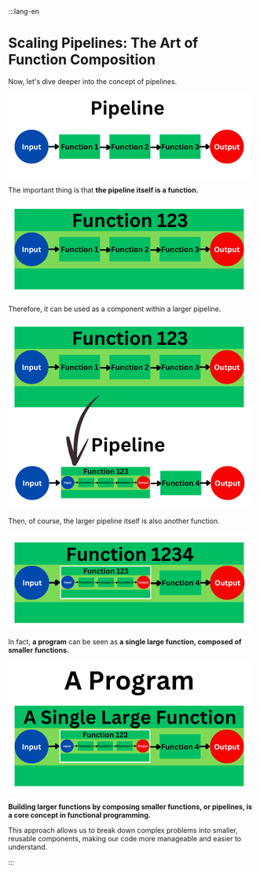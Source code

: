 :::lang-en

# Scaling Pipelines: The Art of Function Composition

Now, let's dive deeper into the concept of pipelines.

![image](https://raw.githubusercontent.com/ken-okabe/web-images5/main/img_1752421043806.png)

The important thing is that  **the pipeline itself is a function.**

![image](https://raw.githubusercontent.com/ken-okabe/web-images5/main/img_1752421079326.png)

Therefore, it can be used as a component within a larger pipeline.

![image](https://raw.githubusercontent.com/ken-okabe/web-images5/main/img_1752421004177.png)

Then, of course, the larger pipeline itself is also another function.

![image](https://raw.githubusercontent.com/ken-okabe/web-images5/main/img_1752421626240.png)

In fact,  **a program**  can be seen as  **a single large function, composed of smaller functions.**

![image](https://raw.githubusercontent.com/ken-okabe/web-images5/main/img_1752420969361.png)

**Building larger functions by composing smaller functions, or pipelines, is a core concept in functional programming.**

This approach allows us to break down complex problems into smaller, reusable components, making our code more manageable and easier to understand.

:::